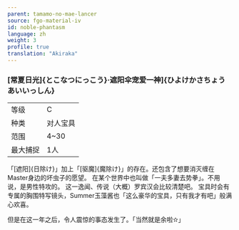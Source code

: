 ```yaml
---
parent: tamamo-no-mae-lancer
source: fgo-material-iv
id: noble-phantasm
language: zh
weight: 3
profile: true
translation: "Akiraka"
---
```


### [常夏日光]{とこなつにっこう}·遮阳伞宠爱一神]{ひよけかさちょうあいいっしん}

<table>
  <tr><td>等级</td><td>C</td></tr>
  <tr><td>种类</td><td>对人宝具</td></tr>
  <tr><td>范围</td><td>4~30</td></tr>
  <tr><td>最大捕捉</td><td>1人</td></tr>
</table>

「[遮阳]{日除け}」加上「[驱魔]{魔除け}」的存在。还包含了想要消灭缠在Master身边的坏虫子的愿望。
在某个世界中也叫做「一夫多妻去势拳」。不用说，是男性特攻的。
这一逸闻、传说（大概）罗宾汉会比较清楚吧。
宝具时会有专属的胸围特写镜头，Summer玉藻酱也「这么豪华的宝具，只有我才有吧」般满心欢喜。

但是在这一年之后，令人震惊的事态发生了。「当然就是余啦✫」
